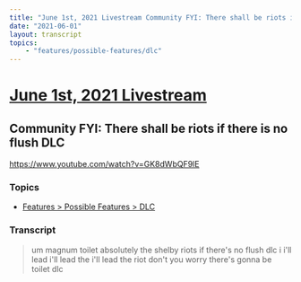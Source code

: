 ```yaml
---
title: "June 1st, 2021 Livestream Community FYI: There shall be riots if there is no flush DLC"
date: "2021-06-01"
layout: transcript
topics:
    - "features/possible-features/dlc"
---
```

# [June 1st, 2021 Livestream](../2021-06-01.md)
## Community FYI: There shall be riots if there is no flush DLC
https://www.youtube.com/watch?v=GK8dWbQF9lE

### Topics
* [Features > Possible Features > DLC](../topics/features/possible-features/dlc.md)

### Transcript

> um magnum toilet absolutely the shelby riots if there's no flush dlc i i'll lead i'll lead the i'll lead the riot don't you worry there's gonna be toilet dlc
